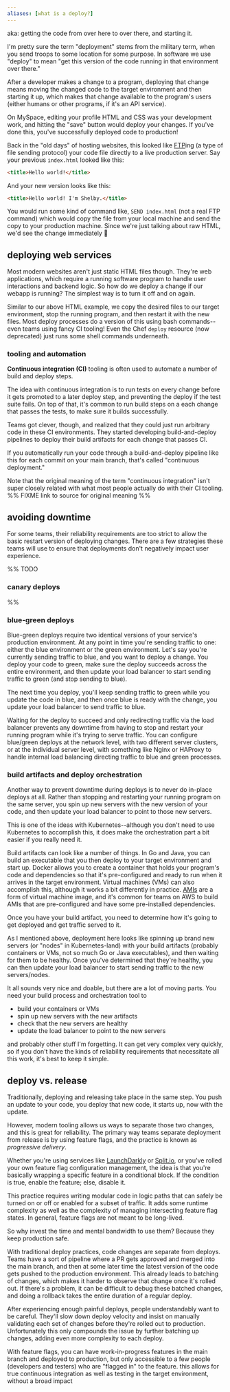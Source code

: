 ```yaml
---
aliases: [what is a deploy?]
---
```


aka: getting the code from over here to over there, and starting it.

I'm pretty sure the term "deployment" stems from the military term, when you send troops to some location for some purpose. In software we use "deploy" to mean "get this version of the code running in that environment over there."

After a developer makes a change to a program, deploying that change means moving the changed code to the target environment and then starting it up, which makes that change available to the program's users (either humans or other programs, if it's an API service).

On MySpace, editing your profile HTML and CSS was your development work, and hitting the "save" button would deploy your changes. If you've done this, you've successfully deployed code to production!

Back in the "old days" of hosting websites, this looked like [FTP](https://en.wikipedia.org/wiki/File_Transfer_Protocol)ing (a type of file sending protocol) your code file directly to a live production server. Say your previous `index.html` looked like this:

```html
<title>Hello world!</title>
```

And your new version looks like this:

```html
<title>Hello world! I'm Shelby.</title>
```

You would run some kind of command like, `SEND index.html` (not a real FTP command) which would copy the file from your local machine and send the copy to your production machine. Since we're just talking about raw HTML, we'd see the change immediately 🎉

## deploying web services

Most modern websites aren't just static HTML files though. They're web applications, which require a running software program to handle user interactions and backend logic. So how do we deploy a change if our webapp is running? The simplest way is to turn it off and on again.

Similar to our above HTML example, we copy the desired files to our target environment, stop the running program, and then restart it with the new files. Most deploy processes do a version of this using bash commands--even teams using fancy CI tooling! Even the Chef `deploy` resource (now deprecated) just runs some shell commands underneath.

### tooling and automation

**Continuous integration (CI)** tooling is often used to automate a number of build and deploy steps.

The idea with continuous integration is to run tests on every change before it gets promoted to a later deploy step, and preventing the deploy if the test suite fails. On top of that, it's common to run build steps on a each change that passes the tests, to make sure it builds successfully.

Teams got clever, though, and realized that they could just run arbitrary code in these CI environments. They started developing build-and-deploy pipelines to deploy their build artifacts for each change that passes CI.

If you automatically run your code through a build-and-deploy pipeline like this for each commit on your main branch, that's called "continuous deployment."

Note that the original meaning of the term "continuous integration" isn't super closely related with what most people actually do with their CI tooling.
%% FIXME link to source for original meaning %%

## avoiding downtime

For some teams, their reliability requirements are too strict to allow the basic restart version of deploying changes. There are a few strategies these teams will use to ensure that deployments don't negatively impact user experience.

%% TODO
### canary deploys
%%

### blue-green deploys

Blue-green deploys require two identical versions of your service's production environment. At any point in time you're sending traffic to one: either the blue environment or the green environment. Let's say you're currently sending traffic to blue, and you want to deploy a change. You deploy your code to green, make sure the deploy succeeds across the entire environment, and then update your load balancer to start sending traffic to green (and stop sending to blue).

The next time you deploy, you'll keep sending traffic to green while you update the code in blue, and then once blue is ready with the change, you update your load balancer to send traffic to blue.

Waiting for the deploy to succeed and only redirecting traffic via the load balancer prevents any downtime from having to stop and restart your running program while it's trying to serve traffic. You can configure blue/green deploys at the network level, with two different server clusters, or at the individual server level, with something like Nginx or HAProxy to handle internal load balancing directing traffic to blue and green processes.

### build artifacts and deploy orchestration

Another way to prevent downtime during deploys is to never do in-place deploys at all. Rather than stopping and restarting your running program on the same server, you spin up new servers with the new version of your code, and then update your load balancer to point to those new servers.

This is one of the ideas with Kubernetes--although you don't need to use Kubernetes to accomplish this, it does make the orchestration part a bit easier if you really need it.

Build artifacts can look like a number of things. In Go and Java, you can build an executable that you then deploy to your target environment and start up. Docker allows you to create a container that holds your program's code and dependencies so that it's pre-configured and ready to run when it arrives in the target environment. Virtual machines (VMs) can also accomplish this, although it works a bit differently in practice. [AMIs](https://docs.aws.amazon.com/AWSEC2/latest/UserGuide/AMIs.html) are a form of virtual machine image, and it's common for teams on AWS to build AMIs that are pre-configured and have some pre-installed dependencies.

Once you have your build artifact, you need to determine how it's going to get deployed and get traffic served to it.

As I mentioned above, deployment here looks like spinning up brand new servers (or "nodes" in Kubernetes-land) with your build artifacts (probably containers or VMs, not so much Go or Java executables), and then waiting for them to be healthy. Once you've determined that they're healthy, you can then update your load balancer to start sending traffic to the new servers/nodes.

It all sounds very nice and doable, but there are a lot of moving parts. You need your build process and orchestration tool to

- build your containers or VMs
- spin up new servers with the new artifacts
- check that the new servers are healthy
- update the load balancer to point to the new servers

and probably other stuff I'm forgetting. It can get very complex very quickly, so if you don't have the kinds of reliability requirements that necessitate all this work, it's best to keep it simple.

## deploy vs. release

Traditionally, deploying and releasing take place in the same step. You push an update to your code, you deploy that new code, it starts up, now with the update.

However, modern tooling allows us ways to separate those two changes, and this is great for reliability. The primary way teams separate deployment from release is by using feature flags, and the practice is known as *progressive delivery*.

Whether you're using services like [LaunchDarkly](https://launchdarkly.com/) or [Split.io](http://split.io), or you've rolled your own feature flag configuration management, the idea is that you're basically wrapping a specific feature in a conditional block. If the condition is true, enable the feature; else, disable it.

This practice requires writing modular code in logic paths that can safely be turned on or off or enabled for a subset of traffic. It adds some runtime complexity as well as the complexity of managing intersecting feature flag states. In general, feature flags are not meant to be long-lived.

So why invest the time and mental bandwidth to use them? Because they keep production safe.

With traditional deploy practices, code changes are separate from deploys. Teams have a sort of pipeline where a PR gets approved and merged into the main branch, and then at some later time the latest version of the code gets pushed to the production environment. This already leads to batching of changes, which makes it harder to observe that change once it's rolled out. If there's a problem, it can be difficult to debug these batched changes, and doing a rollback takes the entire duration of a regular deploy.

After experiencing enough painful deploys, people understandably want to be careful. They'll slow down deploy velocity and insist on manually validating each set of changes before they're rolled out to production. Unfortunately this only compounds the issue by further batching up changes, adding even more complexity to each deploy.

With feature flags, you can have work-in-progress features in the main branch and deployed to production, but only accessible to a few people (developers and testers) who are "flagged in" to the feature. this allows for true continuous integration as well as testing in the target environment, without a broad impact